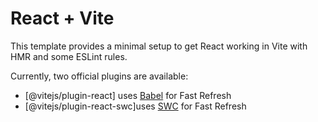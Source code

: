 # React + Vite

This template provides a minimal setup to get React working in Vite with HMR and some ESLint rules.

Currently, two official plugins are available:

- [@vitejs/plugin-react] uses [Babel](https://babeljs.io/) for Fast Refresh
- [@vitejs/plugin-react-swc]uses [SWC](https://swc.rs/) for Fast Refresh
